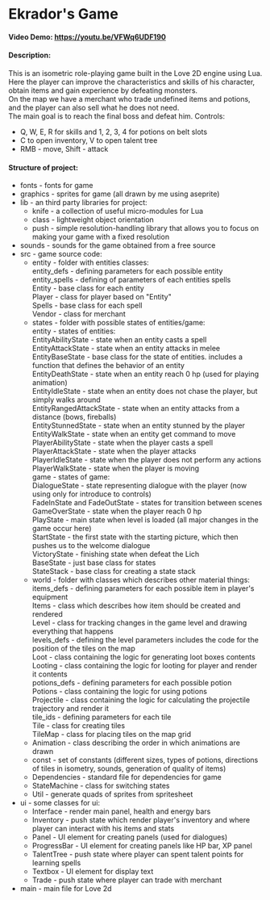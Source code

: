 # Ekrador's Game
#### Video Demo:  https://youtu.be/VFWq6UDF190
#### Description:
This is an isometric role-playing game built in the Love 2D engine using Lua.   
Here the player can improve the characteristics and skills of his character,  
obtain items and gain experience by defeating monsters.  
On the map we have a merchant who trade undefined items and potions, and the player can also sell what he does not need.  
The main goal is to reach the final boss and defeat him.
Controls:  
- Q, W, E, R for skills and 1, 2, 3, 4 for potions on belt slots  
- C to open inventory, V to open talent tree  
- RMB - move, Shift - attack  
#### Structure of project:
- fonts - fonts for game
- graphics - sprites for game (all drawn by me using aseprite)
- lib - an third party libraries for project:
  - knife - a collection of useful micro-modules for Lua
  - class - lightweight object orientation
  - push - simple resolution-handling library that allows you to focus on making your game with a fixed resolution
- sounds - sounds for the game obtained from a free source
- src - game source code:
  - entity - folder with entities classes:  
    entity_defs - defining parameters for each possible entity  
    entity_spells - defining of parameters of each entities spells  
    Entity - base class for each entity  
    Player - class for player based on "Entity"  
    Spells - base class for each spell  
    Vendor - class for merchant  
  - states - folder with possible states of entities/game:  
    entity - states of entities:  
    EntityAbilityState - state when an entity casts a spell  
    EntityAttackState - state when an entity attacks in melee  
    EntityBaseState - base class for the state of entities. includes a function that defines the behavior of an entity  
    EntityDeathState - state when an entity reach 0 hp (used for playing animation)  
    EntityIdleState - state when an entity does not chase the player, but simply walks around  
    EntityRangedAttackState - state when an entity attacks from a distance (bows, fireballs)  
    EntityStunnedState - state when an entity stunned by the player  
    EntityWalkState - state when an entity get command to move  
    PlayerAbilityState - state when the player casts a spell  
    PlayerAttackState - state when the player attacks  
    PlayerIdleState - state when the player does not perform any actions  
    PlayerWalkState - state when the player is moving  
    game - states of game:  
    DialogueState - state representing dialogue with the player (now using only for introduce to controls)  
    FadeInState and FadeOutState - states for transition between scenes  
    GameOverState - state when the player reach 0 hp  
    PlayState - main state when level is loaded (all major changes in the game occur here)  
    StartState - the first state with the starting picture, which then pushes us to the welcome dialogue  
    VictoryState - finishing state when defeat the Lich  
    BaseState - just base class for states  
    StateStack - base class for creating a state stack  
  - world - folder with classes which describes other material things:  
    items_defs - defining parameters for each possible item in player's equipment  
    Items - class which describes how item should be created and rendered  
    Level - class for tracking changes in the game level and drawing everything that happens  
    levels_defs - defining the level parameters includes the code for the position of the tiles on the map  
    Loot - class containing the logic for generating loot boxes contents  
    Looting - class containing the logic for looting for player and render it contents  
    potions_defs - defining parameters for each possible potion  
    Potions - class containing the logic for using potions  
    Projectile - class containing the logic for calculating the projectile trajectory and render it  
    tile_ids - defining parameters for each tile  
    Tile - class for creating tiles  
    TileMap - class for placing tiles on the map grid  
  - Animation - class describing the order in which animations are drawn  
  - const - set of constants (different sizes, types of potions, directions of tiles in isometry, sounds, generation of quality of items)  
  - Dependencies - standard file for dependencies for game  
  - StateMachine - class for switching states  
  - Util - generate quads of sprites from spritesheet  
- ui - some classes for ui:  
  - Interface - render main panel, health and energy bars  
  - Inventory - push state which render player's inventory and where player can interact with his items and stats  
  - Panel - UI element for creating panels (used for dialogues)  
  - ProgressBar - UI element for creating panels like HP bar, XP panel  
  - TalentTree - push state where player can spent talent points for learning spells  
  - Textbox - UI element for display text  
  - Trade - push state where player can trade with merchant  
- main - main file for Love 2d    
     
    
